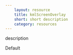 ```yaml
---
    layout: resource
    title: kmlScreenOverlay
    short: short description
    category: resources
---
```


description

Default

